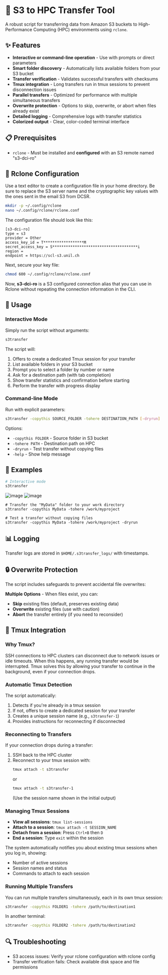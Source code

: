 # 🔄 S3 to HPC Transfer Tool

A robust script for transferring data from Amazon S3 buckets to High-Performance Computing (HPC) environments using `rclone`.

## ✨ Features
- **Interactive or command-line operation** - Use with prompts or direct parameters
- **Smart folder discovery** - Automatically lists available folders from your S3 bucket
- **Transfer verification** - Validates successful transfers with checksums
- **Tmux integration** - Long transfers run in tmux sessions to prevent disconnection issues
- **Parallel transfers** - Optimized for performance with multiple simultaneous transfers
- **Overwrite protection** - Options to skip, overwrite, or abort when files already exist
- **Detailed logging** - Comprehensive logs with transfer statistics
- **Colorized output** - Clear, color-coded terminal interface

## 📋 Prerequisites
- `rclone` - Must be installed and **configured** with an S3 remote named "s3-dci-ro"

## 🔑 Rclone Configuration
Use a text editor to create a configuration file in your home directory. Be sure to replace the S3 server name and the cryptographic key values with the ones sent in the email S3 from DCSR.

```bash
mkdir -p ~/.config/rclone
nano ~/.config/rclone/rclone.conf
```

The configuration file should look like this:
```
[s3-dci-ro]
type = s3
provider = Other
access_key_id = T******************M
secret_access_key = S**************************************i
region =
endpoint = https://scl-s3.unil.ch
```

Next, secure your key file:
```bash
chmod 600 ~/.config/rclone/rclone.conf
```

Now, **s3-dci-ro** is a S3 configured connection alias that you can use in Rclone without repeating the connection information in the CLI.

## 🚀 Usage

### Interactive Mode
Simply run the script without arguments:
```bash
s3transfer
```

The script will:
1. Offers to create a dedicated Tmux session for your transfer
3. List available folders in your S3 bucket
4. Prompt you to select a folder by number or name
5. Ask for a destination path (with tab completion)
6. Show transfer statistics and confirmation before starting
7. Perform the transfer with progress display

### Command-line Mode
Run with explicit parameters:
```bash
s3transfer -copythis SOURCE_FOLDER -tohere DESTINATION_PATH [-dryrun]
```

Options:
- `-copythis FOLDER` - Source folder in S3 bucket
- `-tohere PATH` - Destination path on HPC
- `-dryrun` - Test transfer without copying files
- `-help` - Show help message

## 📝 Examples
```bash
# Interactive mode
s3transfer
```
![image](https://github.com/user-attachments/assets/9152fba7-c40e-4dc5-8664-517960c02423)
![image](https://github.com/user-attachments/assets/8201a929-10a4-492d-8d86-1cd0ef647f5e)

```
# Transfer the "MyData" folder to your work directory
s3transfer -copythis MyData -tohere /work/myproject

# Test a transfer without copying files
s3transfer -copythis MyData -tohere /work/myproject -dryrun
```

## 📊 Logging
Transfer logs are stored in `$HOME/.s3transfer_logs/` with timestamps.

## 🔒 Overwrite Protection
The script includes safeguards to prevent accidental file overwrites:

**Multiple Options** - When files exist, you can:
   - **Skip** existing files (default, preserves existing data)
   - **Overwrite** existing files (use with caution)
   - **Abort** the transfer entirely (if you need to reconsider)

## 📱 Tmux Integration

### Why Tmux?
SSH connections to HPC clusters can disconnect due to network issues or idle timeouts. When this happens, any running transfer would be interrupted. Tmux solves this by allowing your transfer to continue in the background, even if your connection drops.

### Automatic Tmux Detection
The script automatically:
1. Detects if you're already in a tmux session
2. If not, offers to create a dedicated session for your transfer
3. Creates a unique session name (e.g., `s3transfer-1`)
4. Provides instructions for reconnecting if disconnected

### Reconnecting to Transfers
If your connection drops during a transfer:

1. SSH back to the HPC cluster
2. Reconnect to your tmux session with:
   ```bash
   tmux attach -t s3transfer
   ```
   or
   ```bash
   tmux attach -t s3transfer-1
   ```
   (Use the session name shown in the initial output)

### Managing Tmux Sessions
- **View all sessions**: `tmux list-sessions`
- **Attach to a session**: `tmux attach -t SESSION_NAME`
- **Detach from a session**: Press `Ctrl+B` then `D`
- **End a session**: Type `exit` within the session

The system automatically notifies you about existing tmux sessions when you log in, showing:
- Number of active sessions
- Session names and status
- Commands to attach to each session

### Running Multiple Transfers
You can run multiple transfers simultaneously, each in its own tmux session:
```bash
s3transfer -copythis FOLDER1 -tohere /path/to/destination1
```
In another terminal:
```bash
s3transfer -copythis FOLDER2 -tohere /path/to/destination2
```

## 🔍 Troubleshooting
- S3 access issues: Verify your rclone configuration with rclone config
- Transfer verification fails: Check available disk space and file permissions


